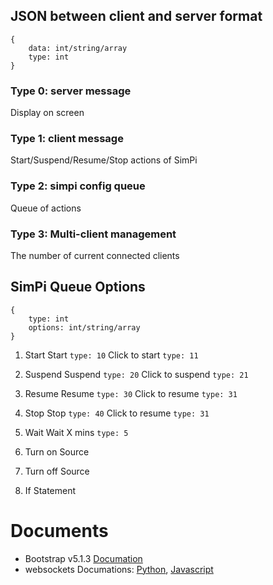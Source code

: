 ## JSON between client and server format
```
{
    data: int/string/array
    type: int
}
```
### Type 0: server message
Display on screen

### Type 1: client message
Start/Suspend/Resume/Stop actions of SimPi

### Type 2: simpi config queue
Queue of actions 

### Type 3: Multi-client management
The number of current connected clients


## SimPi Queue Options
```
{
    type: int
    options: int/string/array
}
```
1. Start
Start `type: 10`
Click to start `type: 11`

2. Suspend
Suspend `type: 20`
Click to suspend `type: 21`

3. Resume 
Resume `type: 30`
Click to resume `type: 31`

4. Stop
Stop `type: 40`
Click to resume `type: 31`

5. Wait
Wait X mins `type: 5`

6. Turn on Source
7. Turn off Source
8. If Statement

# Documents
 - Bootstrap v5.1.3 [Documation](https://getbootstrap.com/docs/5.1/getting-started/introduction/)
 - websockets  Documations: [Python](https://websockets.readthedocs.io/en/stable/index.html), [Javascript](https://javascript.info/websocket)